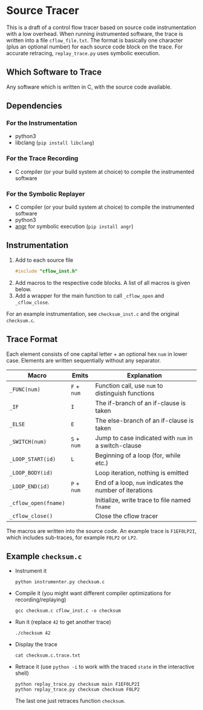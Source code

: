 # Source Tracer

This is a draft of a control flow tracer based on source code instrumentation with a low overhead.
When running instrumented software, the trace is written into a file `cflow_file.txt`.
The format is basically one character (plus an optional number)
for each source code block on the trace.
For accurate retracing, `replay_trace.py` uses symbolic execution.

## Which Software to Trace

Any software which is written in C, with the source code available.

## Dependencies
### For the Instrumentation

* python3
* libclang (`pip install libclang`)

### For the Trace Recording

* C compiler (or your build system at choice) to compile the instrumented software

### For the Symbolic Replayer

* C compiler (or your build system at choice) to compile the instrumented software
* python3
* [angr](https://angr.io) for symbolic execution (`pip install angr`)

## Instrumentation

1. Add to each source file
   ```C
   #include "cflow_inst.h"
   ```
2. Add macros to the respective code blocks. A list of all macros is given below.
3. Add a wrapper for the main function to call `_cflow_open` and `_cflow_close`.

For an example instrumentation, see `checksum_inst.c`
and the original `checksum.c`.

## Trace Format

Each element consists of one capital letter + an optional hex `num` in lower case.
Elements are written sequentially without any separator.

| Macro                | Emits       | Explanation                                             |
|----------------------|-------------|---------------------------------------------------------|
| `_FUNC(num)`         | `F` + `num` | Function call, use `num` to distinguish functions       |
| `_IF`                | `I`         | The if-branch of an if-clause is taken                  |
| `_ELSE`              | `E`         | The else-branch of an if-clause is taken                |
| `_SWITCH(num)`       | `S` + `num` | Jump to case indicated with `num` in a switch-clause    |
| `_LOOP_START(id)`    | `L`         | Beginning of a loop (for, while etc.)                   |
| `_LOOP_BODY(id)`     |             | Loop iteration, nothing is emitted                      |
| `_LOOP_END(id)`      | `P` + `num` | End of a loop, `num` indicates the number of iterations |
| `_cflow_open(fname)` |             | Initialize, write trace to file named `fname`           |
| `_cflow_close()`     |             | Close the cflow tracer                                  |

The macros are written into the source code.
An example trace is `F1EF0LP2I`, which includes sub-traces, for example `F0LP2` or `LP2`.

## Example `checksum.c`

* Instrument it
  ```
  python instrumenter.py checksum.c
  ```
* Compile it (you might want different compiler optimizations for recording/replaying)
  ```
  gcc checksum.c cflow_inst.c -o checksum
  ```
* Run it (replace `42` to get another trace) 
  ```
  ./checksum 42
  ```
* Display the trace
  ```
  cat checksum.c.trace.txt
  ```
* Retrace it (use `python -i` to work with the traced `state` in the interactive shell)
  ```
  python replay_trace.py checksum main F1EF0LP2I
  python replay_trace.py checksum checksum F0LP2
  ```
  The last one just retraces function `checksum`.
